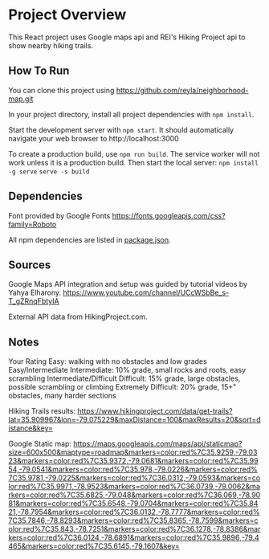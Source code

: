 ﻿# Project Overview

This React project uses Google maps api and REI's Hiking Project api to show nearby hiking trails.

## How To Run

You can clone this project using https://github.com/reyla/neighborhood-map.git

In your project directory, install all project dependencies with `npm install`.

Start the development server with `npm start`. It should automatically navigate your web browser to http://localhost:3000

To create a production build, use `npm run build`. The service worker will not work unless it is a production build.
Then start the local server:
`npm install -g serve`
`serve -s build`

## Dependencies

Font provided by Google Fonts https://fonts.googleapis.com/css?family=Roboto

All npm dependencies are listed in [package.json](package.json). 

## Sources

Google Maps API integration and setup was guided by tutorial videos by Yahya Elharony.
https://www.youtube.com/channel/UCcWSbBe_s-T_gZRnqFbtyIA

External API data from HikingProject.com.

## Notes

Your Rating
  Easy: walking with no obstacles and low grades
  Easy/Intermediate
  Intermediate: 10% grade, small rocks and roots, easy scrambling
  Intermediate/Difficult
  Difficult: 15% grade, large obstacles, possible scrambling or climbing
  Extremely Difficult: 20% grade, 15+" obstacles, many harder sections


  Hiking Trails results:
  https://www.hikingproject.com/data/get-trails?lat=35.909967&lon=-79.075229&maxDistance=100&maxResults=20&sort=distance&key=

  Google Static map:
  https://maps.googleapis.com/maps/api/staticmap?size=600x500&maptype=roadmap&markers=color:red%7C35.9259,-79.0323&markers=color:red%7C35.9372,-79.0681&markers=color:red%7C35.9954,-79.0541&markers=color:red%7C35.978,-79.0226&markers=color:red%7C35.9781,-79.0225&markers=color:red%7C36.0312,-79.0593&markers=color:red%7C35.9971,-78.9523&markers=color:red%7C36.0739,-79.0062&markers=color:red%7C35.6825,-79.048&markers=color:red%7C36.069,-78.9081&markers=color:red%7C35.6548,-79.0704&markers=color:red%7C35.8421,-78.7954&markers=color:red%7C36.0132,-78.7777&markers=color:red%7C35.7846,-78.8293&markers=color:red%7C35.8365,-78.7599&markers=color:red%7C35.843,-78.7251&markers=color:red%7C36.1278,-78.8386&markers=color:red%7C36.0124,-78.6891&markers=color:red%7C35.9896,-79.4465&markers=color:red%7C35.6145,-79.1607&key=
